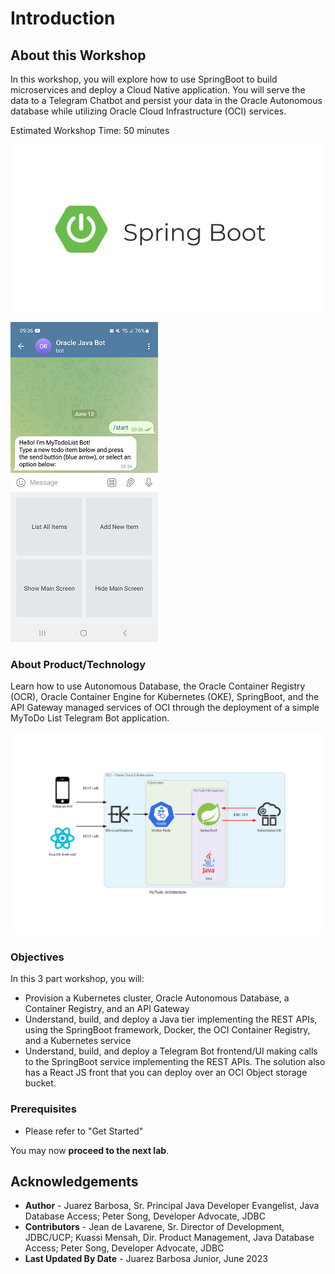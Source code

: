 # Introduction

## About this Workshop



In this workshop, you will explore how to use SpringBoot to build microservices and deploy a Cloud Native application. You will serve the data to a Telegram Chatbot and persist your data in the Oracle Autonomous database while utilizing Oracle Cloud Infrastructure (OCI) services.

Estimated Workshop Time: 50 minutes

![springboot-image](images/springboot-image.png "springboot")



![application](images/application-1.png "application")

### About Product/Technology

Learn how to use Autonomous Database, the Oracle Container Registry (OCR), Oracle Container Engine for Kubernetes (OKE), SpringBoot, and the API Gateway managed services of OCI through the deployment of a simple MyToDo List Telegram Bot application.

<!-- 
include architecture diagram here -->
![intro architecture](images/architecture.png "architecture-diagram")

### Objectives

In this 3 part workshop, you will:

* Provision a Kubernetes cluster, Oracle Autonomous Database, a Container Registry, and an API Gateway
* Understand, build, and deploy a Java tier implementing the REST APIs, using the SpringBoot framework, Docker, the OCI Container Registry, and a Kubernetes service
* Understand, build, and deploy a Telegram Bot frontend/UI making calls to the SpringBoot service implementing the REST APIs. The solution also has a React JS front that you can deploy over an OCI Object storage bucket.

### Prerequisites

* Please refer to "Get Started"

You may now **proceed to the next lab**.

## Acknowledgements

* **Author** - Juarez Barbosa, Sr. Principal Java Developer Evangelist, Java Database Access; Peter Song, Developer Advocate, JDBC
* **Contributors** - Jean de Lavarene, Sr. Director of Development, JDBC/UCP; Kuassi Mensah, Dir. Product Management, Java Database Access;
Peter Song, Developer Advocate, JDBC
* **Last Updated By Date** - Juarez Barbosa Junior, June 2023